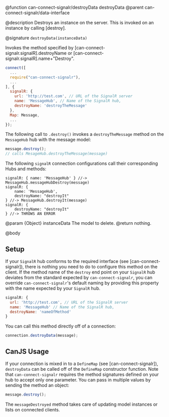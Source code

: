 @function can-connect-signalr/destroyData destroyData
@parent can-connect-signalr/data-interface

@description Destroys an instance on the server.  This is invoked on an instance by calling [destroy].

@signature `destroyData(instanceData)`

Invokes the method specified by [can-connect-signalr.signalR].destroyName or
[can-connect-signalr.signalR].name+"Destroy".

```js
connect([
  ...
  require("can-connect-signalr"),
  ...
], {
  signalR: {
    url: 'http://test.com', // URL of the SignalR server
    name: 'MessageHub', // Name of the SignalR hub,
    destroyName: 'destroyTheMessage'
  },
  Map: Message,
  ...
});

```

The following call to `.destroy()` invokes a `destroyTheMessage` method on the `MessageHub` hub with the message model:

```js
message.destroy();
// calls MesageHub.destroyTheMessage(message)
```

The following `signalR` connection configurations call their corresponding Hubs and methods:

```
signalR: { name: 'MessageHub' } //-> MessageHub.messageHubDestroy(message)
signalR: {
    name: 'MessageHub',
    destroyName: "destroyIt"
} //-> MessageHub.destroyIt(message)
signalR: {
    destroyName: "destroyIt"
} //-> THROWS AN ERROR
```

@param {Object} instanceData The model to delete.
@return nothing.


@body

## Setup

If your `SignalR` hub conforms to the required interface (see [can-connect-signalr]), there is nothing you need to
do to configure this method on the client. If the method name of the `destroy` end point on your `SignalR` hub deviates from
the standard expected by `can-connect-signalr`, you can override `can-connect-signalr`'s default naming by providing
this property with the name expected by your `SignalR` hub.

```js
signalR: {
  url: 'http://test.com', // URL of the SignalR server
  name: 'MessageHub' // Name of the SignalR hub,
  destroyName: 'nameOfMethod'
}
```

You can call this method directly off of a connection:

```js
connection.destroyData(message);
```

## CanJS Usage

If your connection is mixed in to a `DefineMap` (see [can-connect-signalr]), `destroyData` can be called off of the
`DefineMap` constructor function. Note that `can-connect-signalr` requires the method signatures
defined on your hub to accept only one parameter. You can pass in multiple values by sending the method
an object:

```js
message.destroy();
```

The `messageDestroyed` method takes care of updating model instances or lists on connected clients.
